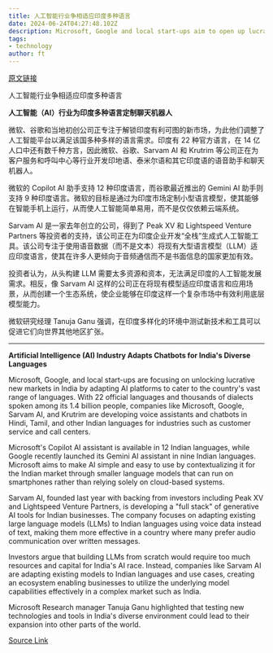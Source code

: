 ```yaml
---
title: 人工智能行业争相适应印度多种语言
date: 2024-06-24T04:27:48.102Z
description: Microsoft, Google and local start-ups aim to open up lucrative new markets in world’s most populous country
tags: 
- technology
author: ft
---
```


[原文链接](https://ft.com/content/0acc6e82-bf34-4122-91b5-15cd50c4ddd8)

人工智能行业争相适应印度多种语言

**人工智能（AI）行业为印度多种语言定制聊天机器人**

微软、谷歌和当地初创公司正专注于解锁印度有利可图的新市场，为此他们调整了人工智能平台以满足该国多种多样的语言需求。印度有 22 种官方语言，在 14 亿人口中还有数千种方言，因此微软、谷歌、Sarvam AI 和 Krutrim 等公司正在为客户服务和呼叫中心等行业开发印地语、泰米尔语和其它印度语的语音助手和聊天机器人。

微软的 Copilot AI 助手支持 12 种印度语言，而谷歌最近推出的 Gemini AI 助手则支持 9 种印度语言。微软的目标是通过为印度市场定制小型语言模型，使其能够在智能手机上运行，从而使人工智能简单易用，而不是仅仅依赖云端系统。

Sarvam AI 是一家去年创立的公司，得到了 Peak XV 和 Lightspeed Venture Partners 等投资者的支持，该公司正在为印度企业开发“全栈”生成式人工智能工具。该公司专注于使用语音数据（而不是文本）将现有大型语言模型（LLM）适应印度语言，使其在许多人更倾向于音频通信而不是书面信息的国家更加有效。

投资者认为，从头构建 LLM 需要太多资源和资本，无法满足印度的人工智能发展需求。相反，像 Sarvam AI 这样的公司正在将现有模型适应印度语言和应用场景，从而创建一个生态系统，使企业能够在印度这样一个复杂市场中有效利用底层模型能力。

微软研究经理 Tanuja Ganu 强调，在印度多样化的环境中测试新技术和工具可以促进它们向世界其他地区扩张。

---

 **Artificial Intelligence (AI) Industry Adapts Chatbots for India's Diverse Languages**

Microsoft, Google, and local start-ups are focusing on unlocking lucrative new markets in India by adapting AI platforms to cater to the country's vast range of languages. With 22 official languages and thousands of dialects spoken among its 1.4 billion people, companies like Microsoft, Google, Sarvam AI, and Krutrim are developing voice assistants and chatbots in Hindi, Tamil, and other Indian languages for industries such as customer service and call centers.

Microsoft's Copilot AI assistant is available in 12 Indian languages, while Google recently launched its Gemini AI assistant in nine Indian languages. Microsoft aims to make AI simple and easy to use by contextualizing it for the Indian market through smaller language models that can run on smartphones rather than relying solely on cloud-based systems.

Sarvam AI, founded last year with backing from investors including Peak XV and Lightspeed Venture Partners, is developing a "full stack" of generative AI tools for Indian businesses. The company focuses on adapting existing large language models (LLMs) to Indian languages using voice data instead of text, making them more effective in a country where many prefer audio communication over written messages.

Investors argue that building LLMs from scratch would require too much resources and capital for India's AI race. Instead, companies like Sarvam AI are adapting existing models to Indian languages and use cases, creating an ecosystem enabling businesses to utilize the underlying model capabilities effectively in a complex market such as India.

Microsoft Research manager Tanuja Ganu highlighted that testing new technologies and tools in India's diverse environment could lead to their expansion into other parts of the world.

[Source Link](https://ft.com/content/0acc6e82-bf34-4122-91b5-15cd50c4ddd8)

